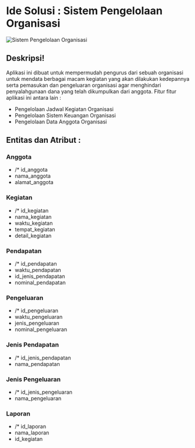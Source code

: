 # Ide Solusi : Sistem Pengelolaan Organisasi
![Sistem Pengelolaan Organisasi](https://user-images.githubusercontent.com/49604034/158011424-6adf05fd-890c-4627-851e-021021491393.png)

## Deskripsi!
Aplikasi ini dibuat untuk mempermudah pengurus dari sebuah organisasi untuk mendata berbagai macam kegiatan yang akan dilakukan kedepannya serta pemasukan dan pengeluaran organisasi agar menghindari penyalahgunaan dana yang telah dikumpulkan dari anggota. Fitur fitur aplikasi ini antara lain :
- Pengelolaan Jadwal Kegiatan Organisasi
- Pengelolaan Sistem Keuangan Organisasi
- Pengelolaan Data Anggota Organisasi
## Entitas  dan Atribut :
### Anggota
- /* id_anggota
- nama_anggota
- alamat_anggota
### Kegiatan
- /* id_kegiatan
- nama_kegiatan
- waktu_kegiatan
- tempat_kegiatan
- detail_kegiatan
### Pendapatan
- /* id_pendapatan
- waktu_pendapatan
- id_jenis_pendapatan
- nominal_pendapatan
### Pengeluaran
- /* id_pengeluaran
- waktu_pengeluaran
- jenis_pengeluaran
- nominal_pengeluaran
### Jenis Pendapatan
- /* id_jenis_pendapatan
- nama_pendapatan
### Jenis Pengeluaran
- /* id_jenis_pengeluaran
- nama_pengeluaran
### Laporan
- /* id_laporan
- nama_laporan
- id_kegiatan
